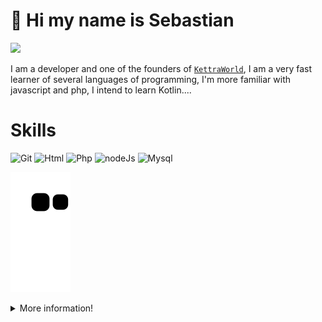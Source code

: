 # 👋 Hi my name is Sebastian

[![](https://raw.githubusercontent.com/sebastianjnuwu/sebastianjnuwu/main/imagens/dazai.png)](https://discord.com/users/932678185970192404)

I am a developer and one of the founders of [`KettraWorld`](https://discord.gg/NDzFeDp8YE), I am a very fast learner of several languages of programming, I'm more familiar with javascript and php, I intend to learn Kotlin....

# Skills 

![Git](https://img.shields.io/badge/git-000.svg?style=for-the-badge&logo=git&logoColor=white&labelColor=FF00F3)
![Html](https://img.shields.io/badge/html-000.svg?style=for-the-badge&logo=html5&logoColor=white&labelColor=FF00F3)
![Php](https://img.shields.io/badge/php-000.svg?style=for-the-badge&logo=php&logoColor=white&labelColor=FF00F3)
![nodeJs](https://img.shields.io/badge/node.js-000.svg?style=for-the-badge&logo=node.js&logoColor=white&labelColor=FF00F3)
![Mysql](https://img.shields.io/badge/mysql-000.svg?style=for-the-badge&logo=mysql&logoColor=white&labelColor=FF00F3)

![snake](https://github.com/sebastianjnuwu/sebastianjnuwu/blob/output/github-contribution-grid-snake.svg)

<details>

  <summary>More information!</summary>
  
  ![information](https://metrics.lecoq.io/sebastianjnuwu?template=classic&isocalendar=1&introduction=1&people=1&gists=1&languages=1&stars=1&isocalendar.duration=half-year&languages.limit=8&languages.sections=most-used&languages.colors=github&languages.threshold=0%25&languages.indepth=false&languages.analysis.timeout=15&languages.categories=markup%2C%20programming&languages.recent.categories=markup%2C%20programming&languages.recent.load=300&languages.recent.days=14&introduction.title=true&stars.limit=4&people.limit=24&people.size=28&people.types=followers%2C%20following&people.identicons=false&people.shuffle=false&config.timezone=America%2FSao_Paulo&config.twemoji=true)

</details>
